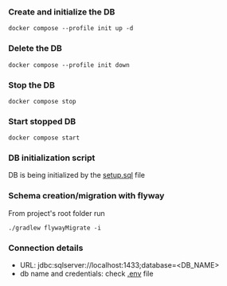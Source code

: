 ### Create and initialize the DB 
```shell
docker compose --profile init up -d
```

### Delete the DB
```shell
docker compose --profile init down
```

### Stop the DB
```shell
docker compose stop
```

### Start stopped DB
```shell
docker compose start
```

### DB initialization script
DB is being initialized by the [setup.sql](./sql/setup.sql) file

### Schema creation/migration with flyway
From project's root folder run
```
./gradlew flywayMigrate -i
```
 


### Connection details 
 - URL: jdbc:sqlserver://localhost:1433;database=<DB_NAME>
 - db name and credentials: check [.env](./.env) file

